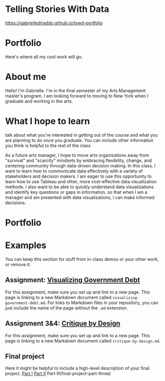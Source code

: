 # Telling Stories With Data

https://gabriellediraddo.github.io/tswd-portfolio


# Portfolio
Here's where all my cool work will go.

# About me
Hello! I'm Gabrielle. I'm in the final semester of my Arts Management master's program. I am looking forward to moving to New York when I graduate and working in the arts. 

# What I hope to learn
talk about what you're interested in getting out of the course and what you are planning to do once you graduate.  You can include other information you think is helpful to the rest of the class

As a future arts manager, I hope to move arts organizations away from "survival" and "scarcity" mindsets by embracing flexibility, change, and centering community through data-driven decision making. In this class, I want to learn how to communicate data effectively with a variety of stakeholders and decision makers. I am eager to use this opportunity to learn how to use Tableau and other, more cost-effective data visualization methods. I also want to be able to quickly understand data visualizations and identify key questions or gaps in information, so that when I am a manager and am presented with data visualizations, I can make informed decisions. 

# Portfolio

# Examples
You can keep this section for stuff from in-class demos or your other work, or remove it. 

## Assignment: [Visualizing Government Debt](dataviz-govdebt.md)
For this assignment, make sure you set up and link to a new page.  This page is linking to a new Markdown document called `visualizing-government-debt.md`.  For links to Markdown files in your repository, you can just include the name of the page without the `.md` extension. 

## Assignment 3&4: [Critique by Design](critique-by-design)
For this assignment, make sure you set up and link to a new page.  This page is linking to a new Markdown document called `critique-by-design.md`.  

## Final project
Here it might be helpful to include a high-level description of your final project. 
[Part I](final-project-part-one)
[Part II](final-project-part-two)
Part III(final-project-part-three)
